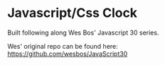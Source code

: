 # Javascript/Css Clock

Built following along Wes Bos' Javascript 30 series.

Wes' original repo can be found here: https://github.com/wesbos/JavaScript30
